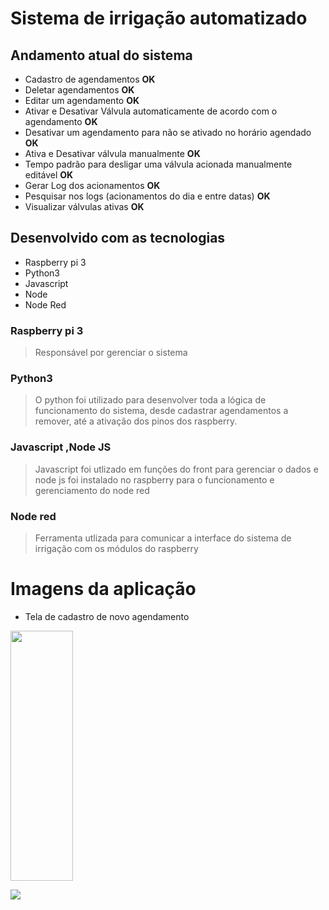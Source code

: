 # Sistema de irrigação automatizado

## Andamento atual do sistema
- Cadastro de agendamentos **OK**
- Deletar agendamentos **OK**
- Editar um agendamento **OK**
- Ativar e Desativar Válvula automaticamente de acordo com o agendamento **OK**
- Desativar um agendamento para não se ativado no horário agendado **OK**
- Ativa e Desativar válvula manualmente **OK**
- Tempo padrão para desligar uma válvula acionada manualmente editável **OK**
- Gerar Log dos acionamentos **OK**
- Pesquisar nos logs (acionamentos do dia e entre datas) **OK**
- Visualizar válvulas ativas **OK**


## Desenvolvido com as tecnologias
- Raspberry pi 3
- Python3
- Javascript
- Node
- Node Red

### Raspberry pi 3
> Responsável por gerenciar o sistema

### Python3
> O python foi utilizado para desenvolver toda a lógica de funcionamento do sistema, desde
> cadastrar agendamentos a remover, até a ativação dos pinos dos raspberry.

### Javascript ,Node JS
> Javascript foi utlizado em funções do front para gerenciar o dados e node js foi instalado no
> raspberry para o funcionamento e gerenciamento do node red

### Node red
> Ferramenta utlizada para comunicar a interface do sistema de irrigação com os
> módulos do raspberry


# Imagens da aplicação
- Tela de cadastro de novo agendamento
<img src="https://github.com/EversonSilva9799/Sistema-de-irriga-o/blob/master/screenshot%20application/cadastro%20agendamentos.png" width="100" height="400">

![](https://github.com/EversonSilva9799/Sistema-de-irriga-o/blob/master/screenshot%20application/agendamentos.png)
